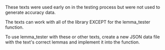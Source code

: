 These texts were used early on in the testing process but were not used to generate accuracy data.

The texts can work with all of the library EXCEPT for the lemma_tester function.

To use lemma_tester with these or other texts, create a new JSON data file with the text's correct lemmas and implement it into the function.
